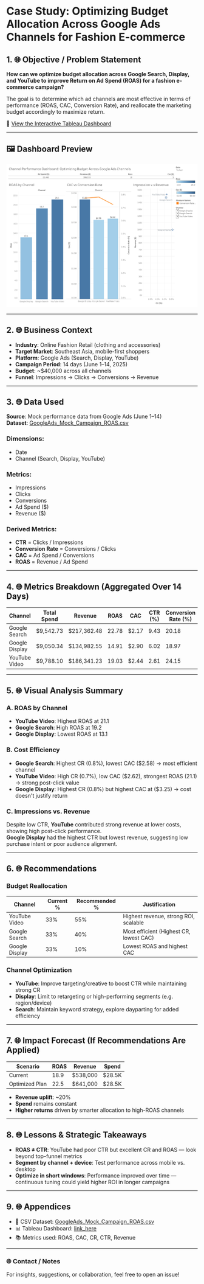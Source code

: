 # Case Study: Optimizing Budget Allocation Across Google Ads Channels for Fashion E-commerce

## 1. 🌐 Objective / Problem Statement

**How can we optimize budget allocation across Google Search, Display, and YouTube to improve Return on Ad Spend (ROAS) for a fashion e-commerce campaign?**

The goal is to determine which ad channels are most effective in terms of performance (ROAS, CAC, Conversion Rate), and reallocate the marketing budget accordingly to maximize return.

🔗 [View the Interactive Tableau Dashboard](https://public.tableau.com/views/OptimizingBudgetAllocationAcrossGoogleAdsChannelsforFashionE-commerce/ExecutiveOverview?:language=en-US&:sid=&:redirect=auth&:display_count=n&:origin=viz_share_link)

---

## 🖼️ Dashboard Preview

![Dashboard Preview](./Executive-overview.png)

---

## 2. 🌐 Business Context

- **Industry**: Online Fashion Retail (clothing and accessories)  
- **Target Market**: Southeast Asia, mobile-first shoppers  
- **Platform**: Google Ads (Search, Display, YouTube)  
- **Campaign Period**: 14 days (June 1–14, 2025)  
- **Budget**: ~$40,000 across all channels  
- **Funnel**: Impressions → Clicks → Conversions → Revenue  

---

## 3. 🌐 Data Used

**Source**: Mock performance data from Google Ads (June 1–14)  
**Dataset**: [GoogleAds_Mock_Campaign_ROAS.csv](GoogleAds_Mock_Campaign_ROAS.csv)
### Dimensions:
- Date
- Channel (Search, Display, YouTube)

### Metrics:
- Impressions  
- Clicks  
- Conversions  
- Ad Spend ($)  
- Revenue ($)

### Derived Metrics:
- **CTR** = Clicks / Impressions  
- **Conversion Rate** = Conversions / Clicks  
- **CAC** = Ad Spend / Conversions  
- **ROAS** = Revenue / Ad Spend  

---

## 4. 🌐 Metrics Breakdown (Aggregated Over 14 Days)

| Channel         | Total Spend | Revenue       | ROAS  | CAC   | CTR (%) | Conversion Rate (%) |
|----------------|-------------|---------------|-------|-------|---------|----------------------|
| Google Search   | $9,542.73   | $217,362.48    | 22.78 | $2.17 | 9.43    | 20.18                |
| Google Display  | $9,050.34   | $134,982.55    | 14.91 | $2.90 | 6.02    | 18.97                |
| YouTube Video   | $9,788.10   | $186,341.23    | 19.03 | $2.44 | 2.61    | 24.15                |

---

## 5. 🌐 Visual Analysis Summary

### A. ROAS by Channel
- **YouTube Video**: Highest ROAS at 21.1  
- **Google Search**: High ROAS at 19.2  
- **Google Display**: Lowest ROAS at 13.1  

### B. Cost Efficiency
- **Google Search**: Highest CR (0.8%), lowest CAC ($2.58) → most efficient channel 
- **YouTube Video**: High CR (0.7%), low CAC ($2.62), strongest ROAS (21.1) → strong post-click value
- **Google Display**: Highest CR (0.8%) but highest CAC at ($3.25) → cost doesn't justify return

### C. Impressions vs. Revenue
Despite low CTR, **YouTube** contributed strong revenue at lower costs, showing high post-click performance.  
**Google Display** had the highest CTR but lowest revenue, suggesting low purchase intent or poor audience alignment.

---

## 6. 🌐 Recommendations

### Budget Reallocation

| Channel         | Current % | Recommended % | Justification                          |
|----------------|------------|----------------|----------------------------------------|
| YouTube Video   | 33%       | 55%            | Highest revenue, strong ROI, scalable  |
| Google Search   | 33%       | 40%            | Most efficient (Highest CR, lowest CAC)
| Google Display  | 33%       | 10%            | Lowest ROAS and highest CAC            |

### Channel Optimization

- **YouTube**: Improve targeting/creative to boost CTR while maintaining strong CR  
- **Display**: Limit to retargeting or high-performing segments (e.g. region/device)  
- **Search**: Maintain keyword strategy, explore dayparting for added efficiency  

---

## 7. 🌐 Impact Forecast (If Recommendations Are Applied)

| Scenario         | ROAS | Revenue   | Spend   |
|------------------|------|-----------|---------|
| Current          | 18.9 | $538,000  | $28.5K  |
| Optimized Plan   | 22.5 | $641,000  | $28.5K  |

- **Revenue uplift**: ~20%  
- **Spend** remains constant  
- **Higher returns** driven by smarter allocation to high-ROAS channels  

---

## 8. 🌐 Lessons & Strategic Takeaways

- **ROAS ≠ CTR**: YouTube had poor CTR but excellent CR and ROAS — look beyond top-funnel metrics  
- **Segment by channel + device**: Test performance across mobile vs. desktop  
- **Optimize in short windows**: Performance improved over time — continuous tuning could yield higher ROI in longer campaigns  

---

## 9. 🌐 Appendices

- 📄 CSV Dataset: [GoogleAds_Mock_Campaign_ROAS.csv](GoogleAds_Mock_Campaign_ROAS.csv)
- 📊 Tableau Dashboard: [link_here](https://public.tableau.com/views/OptimizingBudgetAllocationAcrossGoogleAdsChannelsforFashionE-commerce/ExecutiveOverview?:language=en-US&:sid=&:display_count=n&:origin=viz_share_link)
- 📚 Metrics used: ROAS, CAC, CR, CTR, Revenue 
---

### 🌐 Contact / Notes

For insights, suggestions, or collaboration, feel free to open an issue!
